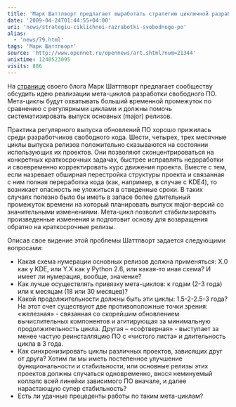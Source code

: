 ```yaml
---
title: 'Марк Шаттлворт предлагает выработать стратегию цикличной разработки свободного ПО'
date: '2009-04-24T01:44:55+04:00'
uri: 'news/strategiu-ciklichnoi-razrabotki-svobodnogo-po'
alias: 
  - 'news/79.html'
tags: 'Марк Шаттлворт'
source: 'http://www.opennet.ru/opennews/art.shtml?num=21344'
unixtime: 1240523095
visits: 886
---
```

На [странице](http://www.markshuttleworth.com/archives/288) своего блога Марк Шаттлворт предлагает сообществу обсудить идею реализации мета-циклов разработки свободного ПО. Мета-циклы будут охватывать больший временной промежуток по сравнению с регулярными циклами и должны помочь систематизировать выпуск основных (major) релизов.

Практика регулярного выпуска обновлений ПО хорошо прижилась среди разработчиков свободного кода. Шести, четырех, трех месячные циклы выпуска релизов положительно сказываются на состоянии использующих их проектов. Они позволяют сконцентрироваться на конкретных краткосрочных задачах, быстрее исправлять недоработки и своевременно корректировать курс движения проекта. Вместе с тем, если назревает обширная перестройка структуры проекта и связанная с ним полная переработка кода (как, например, в случае с KDE4), то возникает опасность не уложиться в отведенные сроки. В таких случаях полезно было бы иметь в запасе более длительный промежуток времени на который планировать выпуск major-версий со значительными изменениями. Мета-цикл позволит стабилизировать произведенные изменения и подготовит основу для возвращения обратно на краткосрочные релизы.

Описав свое видение этой проблемы Шаттлворт задается следующими вопросами:

*   Какая схема нумерации основных релизов должна применяться: X.0 как у KDE, или Y.X как у Python 2.6, или какая-то иная схема? И имеет ли нумерация, вообще, значение?
*   Как лучше осуществлять привязку мета-циклов: к годам (2-3 года) или к месяцам (18 или 30 месяцев)?
*   Какой продолжительности должны быть эти циклы: 1.5-2-2.5-3 года? На этот счет существуют две противоположные точки зрения: «железная» - связанная со скорейшим обновлением вычислительных компонентов и агитирующая за минимальную продолжительность цикла. Другая – «софтверная» - выступает за менее частую реинсталляцию ПО с «чистого листа» и длительность цикла в 3 года.
*   Как синхронизировать циклы различных проектов, зависящих друг от друга? Хотим ли мы иметь постепенное улучшение функциональности и стабильности, или основные релизы этих проектов должны случаться одновременно, внося неминуемый коллапс всей линейки зависимого ПО вначале, и далее нарастающую супер стабильность?
*   Есть ли удачные прецеденты работы по таким мета-циклам?

